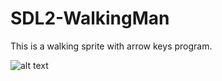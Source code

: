 # SDL2-WalkingMan

This is a walking sprite with arrow keys program.

![alt text](https://github.com/shia5347/SDL2-WalkingMan/master/Screenshot_2020-08-16_19-43-28.png)
